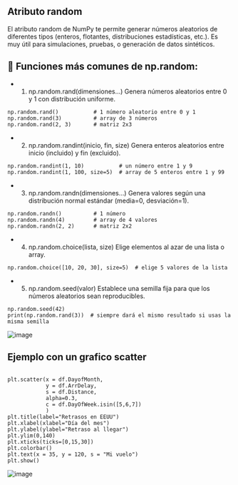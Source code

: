 ## Atributo random
El atributo random de NumPy te permite generar números aleatorios de diferentes tipos (enteros, flotantes, distribuciones estadísticas, etc.). Es muy útil para simulaciones, pruebas, o generación de datos sintéticos.

## 🔹 Funciones más comunes de np.random:
- 1. np.random.rand(dimensiones...)
Genera números aleatorios entre 0 y 1 con distribución uniforme.
````
np.random.rand()           # 1 número aleatorio entre 0 y 1
np.random.rand(3)          # array de 3 números
np.random.rand(2, 3)       # matriz 2x3
````

- 2. np.random.randint(inicio, fin, size)
Genera enteros aleatorios entre inicio (incluido) y fin (excluido).
````
np.random.randint(1, 10)           # un número entre 1 y 9
np.random.randint(1, 100, size=5)  # array de 5 enteros entre 1 y 99
````
- 3. np.random.randn(dimensiones...)
Genera valores según una distribución normal estándar (media=0, desviación=1).
````
np.random.randn()          # 1 número
np.random.randn(4)         # array de 4 valores
np.random.randn(2, 2)      # matriz 2x2
````
- 4. np.random.choice(lista, size)
Elige elementos al azar de una lista o array.
````
np.random.choice([10, 20, 30], size=5)  # elige 5 valores de la lista
````
- 5. np.random.seed(valor)
Establece una semilla fija para que los números aleatorios sean reproducibles.
````
np.random.seed(42)
print(np.random.rand(3))  # siempre dará el mismo resultado si usas la misma semilla
````

![image](https://github.com/user-attachments/assets/a19de464-d3d4-40b7-a213-1a42e118efc8)

## Ejemplo con un grafico scatter
````

plt.scatter(x = df.DayofMonth, 
            y = df.ArrDelay,
            s = df.Distance,
            alpha=0.3,
            c = df.DayOfWeek.isin([5,6,7])
            )
plt.title(label="Retrasos en EEUU")
plt.xlabel(xlabel="Día del mes")
plt.ylabel(ylabel="Retraso al llegar")
plt.ylim(0,140)
plt.xticks(ticks=[0,15,30])
plt.colorbar()
plt.text(x = 35, y = 120, s = "Mi vuelo")
plt.show()
````
![image](https://github.com/user-attachments/assets/64dc1f9f-43bf-43e8-99b8-cbcf6935493d)
